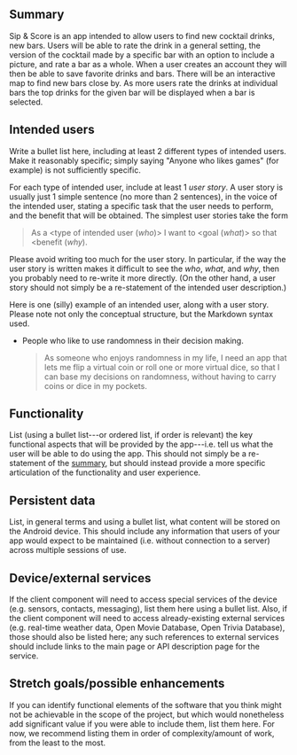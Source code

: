 <style>
@import url('https://fonts.googleapis.com/css2?family=Rubik&display=swap');
</style>

## Summary

Sip & Score is an app intended to allow users to find new cocktail drinks, new bars. Users will be able to rate the drink in a general setting, the version of the cocktail made by  a specific bar with an option to include a picture, and rate a bar as a whole. When a user creates an account they will then be able to save favorite drinks and bars. There will be an interactive map to find new bars close by. As more users rate the drinks at individual bars the top drinks for the given bar will be displayed when a bar is selected.


## Intended users

Write a bullet list here, including at least 2 different types of intended users. Make it reasonably specific; simply saying "Anyone who likes games" (for example) is not sufficiently specific.

For each type of intended user, include at least 1 _user story_. A user story is usually just 1 simple sentence (no more than 2 sentences), in the voice of the intended user, stating a specific task that the user needs to perform, and the benefit that will be obtained. The simplest user stories take the form 

> As a <type of intended user (_who_)> I want to <goal (_what_)> so that <benefit (_why_).

Please avoid writing too much for the user story. In particular, if the way the user story is written makes it difficult to see the _who_, _what_, and _why_, then you probably need to re-write it more directly. (On the other hand, a user story should not simply be a re-statement of the intended user description.)

Here is one (silly) example of an intended user, along with a user story. Please note not only the conceptual structure, but the Markdown syntax used.

* People who like to use randomness in their decision making.

    > As someone who enjoys randomness in my life, I need an app that lets me flip a virtual coin or roll one or more virtual dice, so that I can base my decisions on randomness, without having to carry coins or dice in my pockets.

## Functionality

List (using a bullet list---or ordered list, if order is relevant) the key functional aspects that will be provided by the app---i.e. tell us what the user will be able to do using the app. This should not simply be a re-statement of the [summary](#summary), but should instead provide a more specific articulation of the functionality and user experience. 

## Persistent data

List, in general terms and using a bullet list, what content will be stored on the Android device. This should include any information that users of your app would expect to be maintained (i.e. without connection to a server) across multiple sessions of use. 
    
## Device/external services

If the client component will need to access special services of the device (e.g. sensors, contacts, messaging), list them here using a bullet list. Also, if the client component will need to access already-existing external services (e.g. real-time weather data, Open Movie Database, Open Trivia Database), those should also be listed here; any such references to external services should include links to the main page or API description page for the service.

## Stretch goals/possible enhancements 

If you can identify functional elements of the software that you think might not be achievable in the scope of the project, but which would nonetheless add significant value if you were able to include them, list them here. For now, we recommend listing them in order of complexity/amount of work, from the least to the most.
